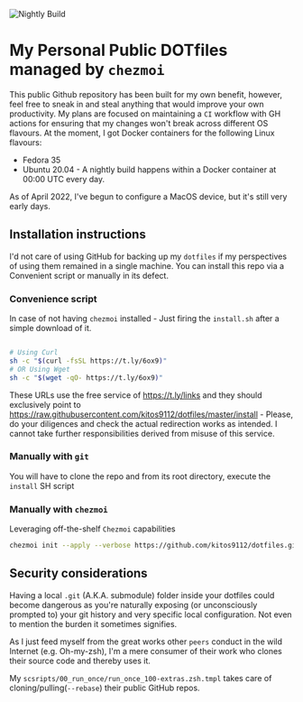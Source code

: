 ![Nightly Build](https://github.com/kitos9112/dotfiles/actions/workflows/schedule-nightly-build.yaml/badge.svg)
# My Personal Public DOTfiles managed by `chezmoi`

This public Github repository has been built for my own benefit, however, feel free to sneak in and steal anything that would improve your own productivity.
My plans are focused on maintaining a `CI` workflow with GH actions for ensuring that my changes won't break across different OS flavours.
At the moment, I got Docker containers for the following Linux flavours:

- Fedora 35
- Ubuntu 20.04 - A nightly build happens within a Docker container at 00:00 UTC every day.

As of April 2022, I've begun to configure a MacOS device, but it's still very early days.
## Installation instructions

I'd not care of using GitHub for backing up my `dotfiles` if my perspectives of using them remained in a single machine.
You can install this repo via a Convenient script or manually in its defect.

### Convenience script

In case of not having `chezmoi` installed - Just firing the `install.sh` after a simple download of it.

```bash

# Using Curl
sh -c "$(curl -fsSL https://t.ly/6ox9)"
# OR Using Wget
sh -c "$(wget -qO- https://t.ly/6ox9)"
```

These URLs use the free service of https://t.ly/links and they should exclusively point to https://raw.githubusercontent.com/kitos9112/dotfiles/master/install - Please, do your diligences and check the actual redirection works as intended. I cannot take further responsibilities derived from misuse of this service.

### Manually with `git`

You will have to clone the repo and from its root directory, execute the `install` SH script

### Manually with `chezmoi`

Leveraging off-the-shelf `Chezmoi` capabilities

```bash
chezmoi init --apply --verbose https://github.com/kitos9112/dotfiles.git
```

## Security considerations

Having a local `.git` (A.K.A. submodule) folder inside your dotfiles could become dangerous as you're naturally exposing (or unconsciously prompted to) your git history and very specific local configuration. Not even to mention the burden it sometimes signifies.

As I just feed myself from the great works other `peers` conduct in the wild Internet (e.g. Oh-my-zsh), I'm a mere consumer of their work who clones their source code and thereby uses it.

My `scsripts/00_run_once/run_once_100-extras.zsh.tmpl` takes care of cloning/pulling(`--rebase`) their public GitHub repos.
